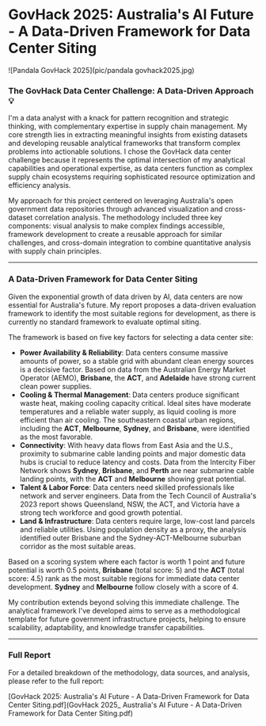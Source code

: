 # GovHack 2025: Australia's AI Future - A Data-Driven Framework for Data Center Siting

![Pandala GovHack 2025](pic/pandala govhack2025.jpg)

### The GovHack Data Center Challenge: A Data-Driven Approach 💡

I'm a data analyst with a knack for pattern recognition and strategic thinking, with complementary expertise in supply chain management. My core strength lies in extracting meaningful insights from existing datasets and developing reusable analytical frameworks that transform complex problems into actionable solutions. I chose the GovHack data center challenge because it represents the optimal intersection of my analytical capabilities and operational expertise, as data centers function as complex supply chain ecosystems requiring sophisticated resource optimization and efficiency analysis.

My approach for this project centered on leveraging Australia's open government data repositories through advanced visualization and cross-dataset correlation analysis. The methodology included three key components: visual analysis to make complex findings accessible, framework development to create a reusable approach for similar challenges, and cross-domain integration to combine quantitative analysis with supply chain principles.

---

### A Data-Driven Framework for Data Center Siting

Given the exponential growth of data driven by AI, data centers are now essential for Australia's future. My report proposes a data-driven evaluation framework to identify the most suitable regions for development, as there is currently no standard framework to evaluate optimal siting.

The framework is based on five key factors for selecting a data center site:

* **Power Availability & Reliability**: Data centers consume massive amounts of power, so a stable grid with abundant clean energy sources is a decisive factor. Based on data from the Australian Energy Market Operator (AEMO), **Brisbane**, the **ACT**, and **Adelaide** have strong current clean power supplies.
* **Cooling & Thermal Management**: Data centers produce significant waste heat, making cooling capacity critical. Ideal sites have moderate temperatures and a reliable water supply, as liquid cooling is more efficient than air cooling. The southeastern coastal urban regions, including the **ACT**, **Melbourne**, **Sydney**, and **Brisbane**, were identified as the most favorable.
* **Connectivity**: With heavy data flows from East Asia and the U.S., proximity to submarine cable landing points and major domestic data hubs is crucial to reduce latency and costs. Data from the Intercity Fiber Network shows **Sydney**, **Brisbane**, and **Perth** are near submarine cable landing points, with the **ACT** and **Melbourne** showing great potential.
* **Talent & Labor Force**: Data centers need skilled professionals like network and server engineers. Data from the Tech Council of Australia's 2023 report shows Queensland, NSW, the ACT, and Victoria have a strong tech workforce and good growth potential.
* **Land & Infrastructure**: Data centers require large, low-cost land parcels and reliable utilities. Using population density as a proxy, the analysis identified outer Brisbane and the Sydney-ACT-Melbourne suburban corridor as the most suitable areas.

Based on a scoring system where each factor is worth 1 point and future potential is worth 0.5 points, **Brisbane** (total score: 5) and the **ACT** (total score: 4.5) rank as the most suitable regions for immediate data center development. **Sydney** and **Melbourne** follow closely with a score of 4.

My contribution extends beyond solving this immediate challenge. The analytical framework I've developed aims to serve as a methodological template for future government infrastructure projects, helping to ensure scalability, adaptability, and knowledge transfer capabilities.

---

### Full Report

For a detailed breakdown of the methodology, data sources, and analysis, please refer to the full report:

[GovHack 2025: Australia's AI Future - A Data-Driven Framework for Data Center Siting.pdf](GovHack 2025_ Australia's AI Future - A Data-Driven Framework for Data Center Siting.pdf)
